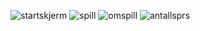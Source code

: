 ![startskjerm](https://github.com/user-attachments/assets/9d3af062-9485-41df-a736-2f339c007ac4)
![spill](https://github.com/user-attachments/assets/aae12e2e-4146-4b93-9b6a-c74d03dd513d)
![omspill](https://github.com/user-attachments/assets/629693ae-2886-46f4-a150-a683979f3c81)
![antallsprs](https://github.com/user-attachments/assets/a46415bf-cfe8-47ce-813a-ca7471012a30)
